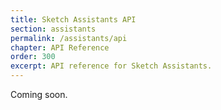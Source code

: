 ```yaml
---
title: Sketch Assistants API
section: assistants
permalink: /assistants/api
chapter: API Reference
order: 300
excerpt: API reference for Sketch Assistants.
---
```


Coming soon.
